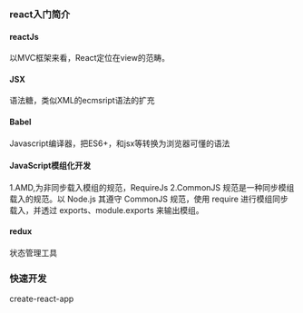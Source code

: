 ### react入门简介
#### reactJs
以MVC框架来看，React定位在view的范畴。
#### JSX
语法糖，类似XML的ecmsript语法的扩充
#### Babel
Javascript编译器，把ES6+，和jsx等转换为浏览器可懂的语法
#### JavaScript模组化开发
1.AMD,为非同步载入模组的规范，RequireJs
2.CommonJS 规范是一种同步模组载入的规范。以 Node.js 其遵守 CommonJS 规范，使用 require 进行模组同步载入，并透过 exports、module.exports 来输出模组。
#### redux 
状态管理工具
### 快速开发
create-react-app

